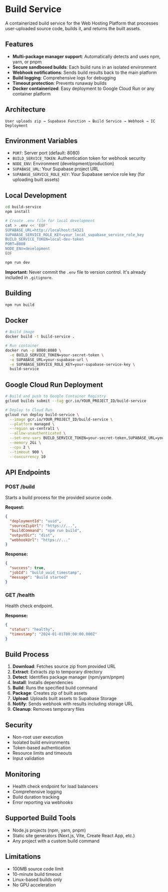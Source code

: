 # Build Service

A containerized build service for the Web Hosting Platform that processes user-uploaded source code, builds it, and returns the built assets.

## Features

- **Multi-package manager support**: Automatically detects and uses npm, yarn, or pnpm
- **Secure sandboxed builds**: Each build runs in an isolated environment
- **Webhook notifications**: Sends build results back to the main platform
- **Build logging**: Comprehensive logs for debugging
- **Timeout protection**: Prevents runaway builds
- **Docker containerized**: Easy deployment to Google Cloud Run or any container platform

## Architecture

```
User uploads zip → Supabase Function → Build Service → Webhook → IC Deployment
```

## Environment Variables

- `PORT`: Server port (default: 8080)
- `BUILD_SERVICE_TOKEN`: Authentication token for webhook security
- `NODE_ENV`: Environment (development/production)
- `SUPABASE_URL`: Your Supabase project URL
- `SUPABASE_SERVICE_ROLE_KEY`: Your Supabase service role key (for uploading built assets)

## Local Development

```bash
cd build-service
npm install

# Create .env file for local development
cat > .env << 'EOF'
SUPABASE_URL=http://localhost:54321
SUPABASE_SERVICE_ROLE_KEY=your_local_supabase_service_role_key
BUILD_SERVICE_TOKEN=local-dev-token
PORT=8080
NODE_ENV=development
EOF

npm run dev
```

**Important:** Never commit the `.env` file to version control. It's already included in `.gitignore`.

## Building

```bash
npm run build
```

## Docker

```bash
# Build image
docker build -t build-service .

# Run container
docker run -p 8080:8080 \
  -e BUILD_SERVICE_TOKEN=your-secret-token \
  -e SUPABASE_URL=your-supabase-url \
  -e SUPABASE_SERVICE_ROLE_KEY=your-supabase-service-key \
  build-service
```

## Google Cloud Run Deployment

```bash
# Build and push to Google Container Registry
gcloud builds submit --tag gcr.io/YOUR_PROJECT_ID/build-service

# Deploy to Cloud Run
gcloud run deploy build-service \
  --image gcr.io/YOUR_PROJECT_ID/build-service \
  --platform managed \
  --region us-central1 \
  --allow-unauthenticated \
  --set-env-vars BUILD_SERVICE_TOKEN=your-secret-token,SUPABASE_URL=your-supabase-url,SUPABASE_SERVICE_ROLE_KEY=your-supabase-service-key \
  --memory 2Gi \
  --cpu 2 \
  --timeout 900 \
  --concurrency 10
```

## API Endpoints

### POST /build

Starts a build process for the provided source code.

**Request:**
```json
{
  "deploymentId": "uuid",
  "sourceZipUrl": "https://...",
  "buildCommand": "npm run build",
  "outputDir": "dist",
  "webhookUrl": "https://..."
}
```

**Response:**
```json
{
  "success": true,
  "jobId": "build_uuid_timestamp",
  "message": "Build started"
}
```

### GET /health

Health check endpoint.

**Response:**
```json
{
  "status": "healthy",
  "timestamp": "2024-01-01T00:00:00.000Z"
}
```

## Build Process

1. **Download**: Fetches source zip from provided URL
2. **Extract**: Extracts zip to temporary directory
3. **Detect**: Identifies package manager (npm/yarn/pnpm)
4. **Install**: Installs dependencies
5. **Build**: Runs the specified build command
6. **Package**: Creates zip of built assets
7. **Upload**: Uploads built assets to Supabase Storage
8. **Notify**: Sends webhook with results including storage URL
9. **Cleanup**: Removes temporary files

## Security

- Non-root user execution
- Isolated build environments
- Token-based authentication
- Resource limits and timeouts
- Input validation

## Monitoring

- Health check endpoint for load balancers
- Comprehensive logging
- Build duration tracking
- Error reporting via webhooks

## Supported Build Tools

- Node.js projects (npm, yarn, pnpm)
- Static site generators (Next.js, Vite, Create React App, etc.)
- Any project with a custom build command

## Limitations

- 100MB source code limit
- 10-minute build timeout
- Linux-based builds only
- No GPU acceleration